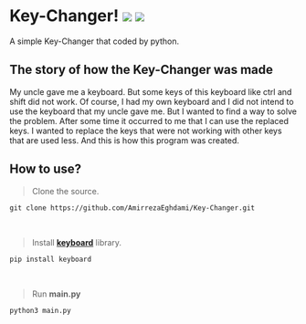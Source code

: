 # Key-Changer! <a href="https://www.python.org/"><img src="https://img.shields.io/badge/language-python-blue"></a> <a href="https://github.com/boppreh/keyboard"><img src="https://img.shields.io/badge/using--library-keyboard-brightgreen"></a>

A simple Key-Changer that coded by python.

## The story of how the Key-Changer was made
My uncle gave me a keyboard. But some keys of this keyboard like ctrl and shift did not work. Of course, I had my own keyboard and I did not intend to use the keyboard that my uncle gave me. But I wanted to find a way to solve the problem. After some time it occurred to me that I can use the replaced keys. I wanted to replace the keys that were not working with other keys that are used less. And this is how this program was created.

## How to use?
> Clone the source.
```
git clone https://github.com/AmirrezaEghdami/Key-Changer.git 
```
<br>

> Install **[keyboard](https://github.com/boppreh/keyboard)** library.
```
pip install keyboard
```
<br>

> Run **main.py**
```
python3 main.py
```
